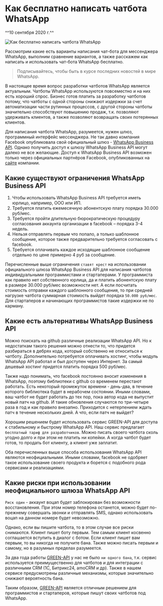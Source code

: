 # Как бесплатно написать чатбота WhatsApp
^^10 сентября 2020 г.^^

![Как бесплатно написать чатбота WhatsApp](../../assets/kak-besplatno-napisat-chatbota-whatsapp.png)

Рассмотрим какие есть варианты написания чат-бота для мессенджера WhatsApp, выполним сравнение вариантов, а также расскажем как написать и использовать чат-бота WhatsApp бесплатно.

> Подписывайтесь, чтобы быть в курсе последних новостей в мире WhatsApp.

В настоящее время вопрос разработки чатботов WhatsApp является актуальным. Чатботы WhatsApp используются повсеместно и на них есть хороший спрос. Бизнес готов платить за разработку чатботов потому, что чатботы с одной стороны снижают издержки за счет автоматизации части рутинных процессов, с другой стороны чатботы значительно способствуют повышению продаж, т.к. позволяют удерживать клиентов, а также позволяют возвращать своих потерянных клиентов.

Для написания чатбота WhatsApp, разумеется, нужен шлюз, программный интерфейс мессенджера. Не так давно компания Facebook опубликовала свой официальный шлюз - [WhatsApp Business API](https://developers.facebook.com/docs/whatsapp/). Однако получить доступ к шлюзу WhatsApp Business API могут далеко не все желающие. Доступ к WhatsApp Business API возможен только через официальных партнёров Facebook, опубликованных на [сайте](https://www.facebook.com/business/partner-directory/search?platforms=whatsapp&solution_type=messaging&ref=wa2019t1) компании.


## Какие существуют ограничения WhatsApp Business API

1. Чтобы использовать WhatsApp Business API требуется иметь юрлицо, например, ООО или ИП.
2. Требуется платить ежемесячную абонентскую плату порядка 30.000 руб/мес.
3. Требуется пройти длительную бюрократическую процедуру согласования аккаунта организации в facebook – порядка 3-4 недель.
4. Нельзя отправлять первым что попало, а только шаблонное сообщение, которое также предварительно требуется согласовать с facebook.
5. Требуется оплачивать каждое исходящие шаблонное сообщение отдельно по цене примерно 4 руб за сообщение.

Перечисленные выше ограничения ``ставят крест`` на использовании официального шлюза WhatsApp Business API для написания чатботов индивидуальными программистами и стартаперами. У программиста как правило нет собственного юрлица, да и платить абонентскую плату в размере 30.000 руб/мес возможности нет. А если посчитать стоимость отправки каждого шаблонного сообщения, то при средней нагрузке чатбота суммарная стоимость выйдет порядка ``50.000 руб/мес``. Для стартаперов и начинающих программистов такие издержки не по карману.

## Какие есть альтернативы WhatsApp Business API

Можно поискать на github различные реализации WhatsApp API. Но к недостаткам такого решения можно отнести то, что придется разбираться в дебрях кода, который собственно не относиться к чатботу. Дополнительно потребуется оплачивать хостинг, чтобы модуль WhatsApp API работал и был доступен через Интернет. За самый дешевый хостинг придется платить порядка 500 руб/мес.

Также надо понимать, что facebook постоянно вносит изменения в WhatsApp, поэтому библиотеки с github со временем перестают работать. Есть некоторый промежуток времени - день-два, в течение которого библиотека будет в нерабочем состоянии. Иными словами, ваш чатбот не будет работать до тех пор, пока автор кода не выпустит новый патч на github. И такие обновления случаются по три-четыре раза в год и как правило внезапно. Приходится с нетерпением ждать патч в течение нескольких дней. А что, если патч не выйдет?

Хорошим решением будет использовать сервис GREEN-API для доступа к стабильному и быстрому WhatsApp API. Наш сервис предлагает ``бесплатный тариф для разработчиков``. Можно писать своего чатбота сколь угодно долго и при этом не платить ни копейки. А когда чатбот будет готов, то продать бот клиенту, а клиент уже заплатит.

Оба перечисленных выше способа использования WhatsApp API являются неофициальными. Иными словами, facebook не одобряет такое использование своего продукта и борется с подобного рода сервисами и реализациями.

## Какие риски при использовании неофициального шлюза WhatsApp API

``Риск один`` - аккаунт воцап будет заблокирован без возможности восстановления. При этом номер телефона останется, можно будет по-прежнему совершать звонки и отправлять SMS, однако использовать воцап на данном номере будет невозможно.

Однако, если вы пишите чатбота, то в этом случае все риски снимаются. Клиент пишет боту первым. Тем самым клиент косвенно соглашается вступить в диалог с ботом. Если клиент пишет вам первым, то вы никогда не получите бана. Также можно писать первым и самому, но в разумных пределах разумеется.

За два года работы [GREEN-API](https://green-api.com/) у нас не было ``ни одного бана``, т.к. сервис используется преимущественно для чатботов и для интеграции с различными CRM (1С, Битрикс24, amoCRM и др). Также в нашем сервисе предусмотрены различные механизмы, которые значительно снижают вероятность бана. 

Таким образом, [GREEN-API](https://green-api.com/) является отличным решением для программистов и стартаперов, которые пишут своих чатботов под WhatsApp.